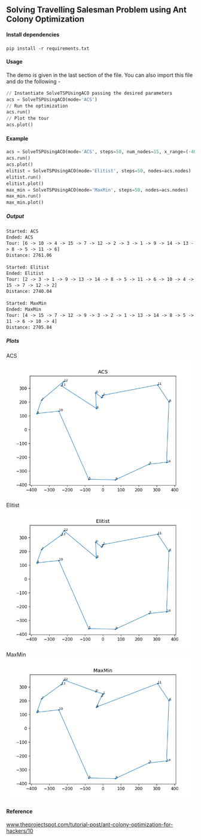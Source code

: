 ## Solving Travelling Salesman Problem using Ant Colony Optimization

#### Install dependencies
`pip install -r requirements.txt`

#### Usage
The demo is given in the last section of the file. You can also import this file and do the following -
```python
// Instantiate SolveTSPUsingACO passing the desired parameters
acs = SolveTSPUsingACO(mode='ACS')
// Run the optimization
acs.run()
// Plot the tour
acs.plot()
```

#### Example
```python
acs = SolveTSPUsingACO(mode='ACS', steps=50, num_nodes=15, x_range=(-400, 400), y_range=(-400, 400))
acs.run()
acs.plot()
elitist = SolveTSPUsingACO(mode='Elitist', steps=50, nodes=acs.nodes)
elitist.run()
elitist.plot()
max_min = SolveTSPUsingACO(mode='MaxMin', steps=50, nodes=acs.nodes)
max_min.run()
max_min.plot()
```
##### Output
```
Started: ACS
Ended: ACS
Tour: [6 -> 10 -> 4 -> 15 -> 7 -> 12 -> 2 -> 3 -> 1 -> 9 -> 14 -> 13 -> 8 -> 5 -> 11 -> 6]
Distance: 2761.06

Started: Elitist
Ended: Elitist
Tour: [2 -> 3 -> 1 -> 9 -> 13 -> 14 -> 8 -> 5 -> 11 -> 6 -> 10 -> 4 -> 15 -> 7 -> 12 -> 2]
Distance: 2740.04

Started: MaxMin
Ended: MaxMin
Tour: [4 -> 15 -> 7 -> 12 -> 9 -> 3 -> 2 -> 1 -> 13 -> 14 -> 8 -> 5 -> 11 -> 6 -> 10 -> 4]
Distance: 2705.84
```
##### Plots
ACS  
![ACS Tour](ACS_tour.png "ACS Tour")  
Elitist  
![Elitist Tour](Elitist_tour.png "Elitist Tour")   
MaxMin  
![MaxMin Tour](MaxMin_tour.png "MaxMin Tour")

#### Reference
www.theprojectspot.com/tutorial-post/ant-colony-optimization-for-hackers/10
